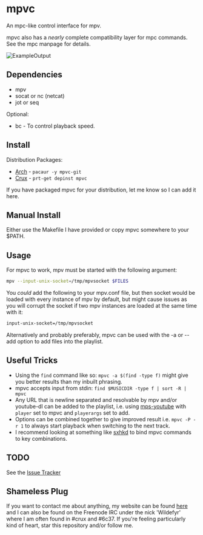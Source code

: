 mpvc
====

An mpc-like control interface for mpv.

mpvc also has a *nearly* complete compatibility layer for mpc commands. See the
mpc manpage for details.

![ExampleOutput](https://github.com/Wildefyr/mpvc/blob/master/output.png)

Dependencies
------------

- mpv
- socat or nc (netcat)
- jot or seq

Optional:
- bc - To control playback speed.

Install
-------

Distribution Packages:
- [Arch](https://aur.archlinux.org/packages/mpvc-git) - `pacaur -y mpvc-git`
- [Crux](https://github.com/6c37/crux-ports-git) - `prt-get depinst mpvc`

If you have packaged mpvc for your distribution, let me know so I can add it here.

Manual Install
--------------

Either use the Makefile I have provided or copy mpvc somewhere to your $PATH.

Usage
-----

For mpvc to work, mpv must be started with the following argument:

```bash
mpv --input-unix-socket=/tmp/mpvsocket $FILES
```

You *could* add the following to your mpv.conf file, but then socket would be
loaded with every instance of mpv by default, but might cause issues as you
will corrupt the socket if two mpv instances are loaded at the same time with
it:

```bash
input-unix-socket=/tmp/mpvsocket
```

Alternatively and probably preferably, mpvc can be used with the -a or --add
option to add files into the playlist.

Useful Tricks
-------------

- Using the `find` command like so: `mpvc -a $(find -type f)` might give you
  better results than my inbuilt phrasing.
- mpvc accepts input from stdin: `find $MUSICDIR -type f | sort -R | mpvc`
- Any URL that is newline separated and resolvable by mpv and/or youtube-dl
  can be added to the playlist, i.e. using
  [mps-youtube](https://github.com/mps-youtube/mps-youtube) with `player` set
  to mpvc and `playerargs` set to add.
- Options can be combined together to give improved result i.e. `mpvc -P -r 1`
  to always start playback when switching to the next track.
- I recommend looking at something like [sxhkd](https://github.com/baskerville/sxhkd)
  to bind mpvc commands to key combinations.

TODO
----

See the [Issue Tracker](https://github.com/wildefyr/mpvc/issues)

Shameless Plug
--------------

If you want to contact me about anything, my website can be found
[here](https://wildefyr.net) and I can also be found on the Freenode IRC under
the nick 'Wildefyr' where I am often found in #crux and #6c37. If you're
feeling particularly kind of heart, star this repository and/or follow me.
